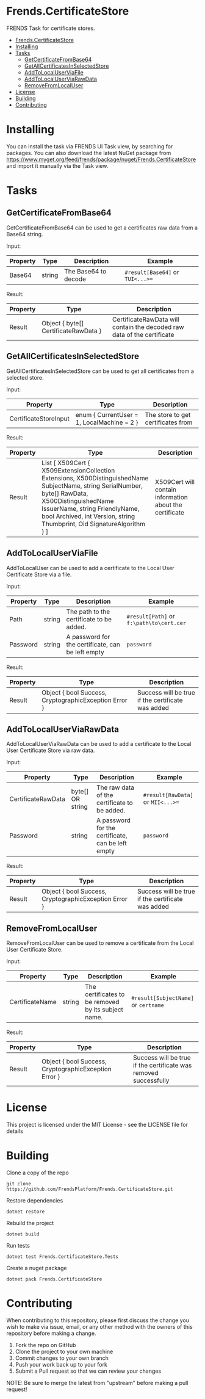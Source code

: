 # Frends.CertificateStore
FRENDS Task for certificate stores.

- [Frends.CertificateStore](#frendscertificatestore)
- [Installing](#installing)
- [Tasks](#tasks)
  - [GetCertificateFromBase64](#GetCertificateFromBase64)
  - [GetAllCertificatesInSelectedStore](#GetAllCertificatesInSelectedStore)
  - [AddToLocalUserViaFile](#AddToLocalUserViaFile)
  - [AddToLocalUserViaRawData](#AddToLocalUserViaRawData)
  - [RemoveFromLocalUser](#RemoveFromLocalUser)
- [License](#license)
- [Building](#building)
- [Contributing](#contributing)

Installing
==========

You can install the task via FRENDS UI Task view, by searching for packages. You can also download the latest NuGet package from https://www.myget.org/feed/frends/package/nuget/Frends.CertificateStore and import it manually via the Task view.

Tasks
=====

## GetCertificateFromBase64
GetCertificateFromBase64 can be used to get a certificates raw data from a Base64 string.

Input:

| Property          | Type                                   | Description										 | Example                                   |
|-------------------|----------------------------------------|---------------------------------------------------|-------------------------------------------|
| Base64            | string                                 | The Base64 to decode                              | `#result[Base64]` or `TUI<...>=`  |

Result:

| Property           | Type														| Description                                                             |
|--------------------|----------------------------------------------------------|-------------------------------------------------------------------------|
| Result             | Object { byte[] CertificateRawData }						| CertificateRawData will contain the decoded raw data of the certificate |


## GetAllCertificatesInSelectedStore
GetAllCertificatesInSelectedStore can be used to get all certificates from a selected store.

Input:

| Property              | Type                                       | Description										 |
|-----------------------|--------------------------------------------|---------------------------------------------------|
| CertificateStoreInput | enum { CurrentUser = 1, LocalMachine = 2 } | The store to get certificates from                |

Result:

| Property           | Type																																																															   | Description                                             |
|--------------------|-----------------------------------------------------------------------------------------------------------------------------------------------------------------------------------------------------------------------------------------------------------------|---------------------------------------------------------|
| Result             | List [ X509Cert { X509ExtensionCollection Extensions, X500DistinguishedName SubjectName, string SerialNumber, byte[] RawData, X500DistinguishedName IssuerName, string FriendlyName, bool Archived, int Version, string Thumbprint, Oid SignatureAlgorithm } ]  | X509Cert will contain information about the certificate |


## AddToLocalUserViaFile
AddToLocalUser can be used to add a certificate to the Local User Certificate Store via a file.

Input:

| Property          | Type                                   | Description										 | Example                                   |
|-------------------|----------------------------------------|---------------------------------------------------|-------------------------------------------|
| Path              | string                                 | The path to the certificate to be added.          | `#result[Path]` or `f:\path\to\cert.cer`  |
| Password          | string                                 | A password for the certificate, can be left empty | `password`                                |

Result:

| Property          | Type														| Description                                       |
|-------------------|-----------------------------------------------------------|---------------------------------------------------|
| Result            | Object { bool Success, CryptographicException Error }		| Success will be true if the certificate was added |


## AddToLocalUserViaRawData
AddToLocalUserViaRawData can be used to add a certificate to the Local User Certificate Store via raw data.

Input:

| Property           | Type                                   | Description									      | Example                                   |
|--------------------|----------------------------------------|---------------------------------------------------|-------------------------------------------|
| CertificateRawData | byte[] OR string                       | The raw data of the certificate to be added.      | `#result[RawData]` or `MII<...>=`  |
| Password           | string                                 | A password for the certificate, can be left empty | `password`                                |

Result:

| Property          | Type														| Description                                       |
|-------------------|-----------------------------------------------------------|---------------------------------------------------|
| Result            | Object { bool Success, CryptographicException Error }		| Success will be true if the certificate was added |


## RemoveFromLocalUser
RemoveFromLocalUser can be used to remove a certificate from the Local User Certificate Store.

Input:

| Property          | Type                                   | Description										   | Example                             |
|-------------------|----------------------------------------|-----------------------------------------------------|-------------------------------------|
| CertificateName   | string                                 | The certificates to be removed by its subject name. | `#result[SubjectName]` or `certname`|

Result:

| Property          | Type                                                  | Description                                                                                                                   |
|-------------------|-------------------------------------------------------|------------------------------------------------------------------|
| Result            | Object { bool Success, CryptographicException Error } | Success will be true if the certificate was removed successfully                                                                             |



License
=======
This project is licensed under the MIT License - see the LICENSE file for details

Building
========

Clone a copy of the repo

`git clone https://github.com/FrendsPlatform/Frends.CertificateStore.git`

Restore dependencies

`dotnet restore`

Rebuild the project

`dotnet build` 

Run tests

`dotnet test Frends.CertificateStore.Tests`

Create a nuget package

`dotnet pack Frends.CertificateStore`

Contributing
============
When contributing to this repository, please first discuss the change you wish to make via issue, email, or any other method with the owners of this repository before making a change.

1. Fork the repo on GitHub
2. Clone the project to your own machine
3. Commit changes to your own branch
4. Push your work back up to your fork
5. Submit a Pull request so that we can review your changes

NOTE: Be sure to merge the latest from "upstream" before making a pull request!